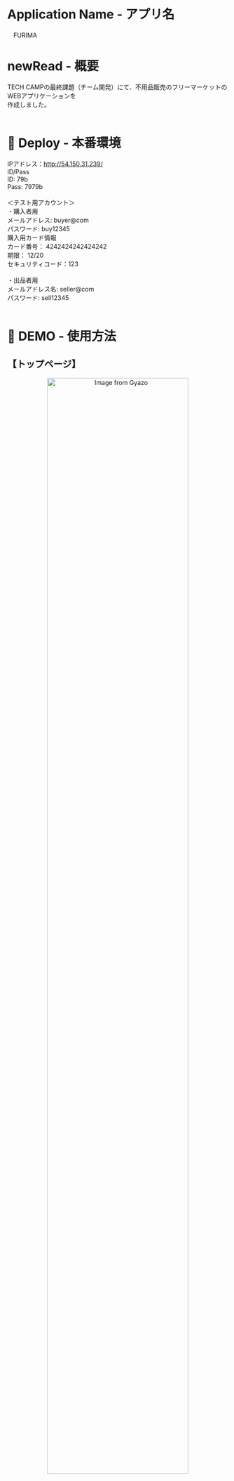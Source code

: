 # Application Name - アプリ名
　FURIMA

# newRead - 概要
  TECH CAMPの最終課題（チーム開発）にて、不用品販売のフリーマーケットのWEBアプリケーションを<br>
  作成しました。<br>
  <br>
# :ledger: Deploy - 本番環境
  IPアドレス：http://54.150.31.239/<br>
  ID/Pass<br>
    ID: 79b<br>
    Pass: 7979b<br>
    <br>
  ＜テスト用アカウント＞<br>
  ・購入者用<br>
    メールアドレス: buyer@com<br>
    パスワード: buy12345<br>
   購入用カード情報<br>
    カード番号： 4242424242424242<br>
    期限： 12/20<br>
    セキュリティコード：123<br>
    <br>
  ・出品者用<br>
    メールアドレス名: seller@com<br>
    パスワード: sell12345<br>
    <br>
# :iphone: DEMO -  使用方法
  ## 【トップページ】
  <div align="center">
  <img src="https://user-images.githubusercontent.com/67040383/90458645-ee8fac00-e139-11ea-9679-9bd6d09e7246.jpg" alt="Image from Gyazo" width="80%">
  </div>

  ## 【商品出品機能】
  <div align="center">
  <img src="https://user-images.githubusercontent.com/67040383/90459024-f7cd4880-e13a-11ea-83e3-fb22e9839bb7.gif" alt="Image from Gyazo" width="80%">
  </div>

  ## 【商品購入機能】
  <div align="center">
  <img src="https://user-images.githubusercontent.com/67040383/90459524-868e9500-e13c-11ea-8d44-20ee780fa3fe.gif" alt="Image from Gyazo" width="80%">
  </div>
  
  ## 【商品お気に入り機能】
  <div align="center">
  <img src="https://user-images.githubusercontent.com/67040383/90460029-f9e4d680-e13d-11ea-9ca3-4cfebd22950f.gif" alt="Image from Gyazo" width="80%">
  </div>

# 工夫したポイント
  必要最低限の機能の他に、実装経験のないページネーションや絞り込み検索などの機能を実装し、より使いやすいアプリケーションを<br>
  目指しました。<br>
  <br>
# 使用環境
  Ruby/Ruby on Rails/MySQL/Github/AWS/Visual Studio Code<br>
  <br>
# 課題や今後実装したい機能
  今後実装したい機能として、SNS認証によるユーザー登録／ログインや、購入傾向からおすすめ商品を表示するなどして<br>
  ユーザーの満足度を向上させたいと考えています。<br>
  <br>
# DB設計
## usersテーブル
|Column|Type|Option|
|------|----|------|
|nick_name|string|null: false|
|email|string|null: false, unique: true|
|password|string|null: false|
### Association
- has_many :products
- has_many :comments
- has_one :names, dependent: :destroy
- has_one :address, dependent: :destroy


## namesテーブル
|Column|Type|Option|
|------|----|------|
|family_name|string|null: false|
|first_name|string|null: false|
|family_name_f|string|null: false|
|first_name_f|string|null: false|
|birthday|integer|null: false|
### Association
- belongs_to :user

## addresssテーブル
|Column|Type|Option|
|------|----|------|
|postNo|integer|null: false|
|pref|string|null: false|
|city|string|null: false|
|block|string|null: false|
|building|string||
|family_Name|string|null: false|
|first_Name|string|null: false|
|family_Name_f|string|null: false|
|first_Name_f|string|null: false|
|phone|integer||
### Association
- belongs_to :user

## categorysテーブル
|Column|Type|Option|
|------|----|------|
|name|string|null: false|
|ancestry|string||
### Association
- has_many :products


## productsテーブル
|Column|Type|Option|
|------|----|------|
|name|string|null: false|
|discribe|text|null: false|
|brand|string||
|status|string|null: false|
|price|integer|null: false|
|shipping_host|string|null: false|
|shipping_from|string|null: false|
|days|integer|null: false|
|user|reference|null: false, foreign_key:true|
|category|reference|null: false, foreign_key:true|
### Association
- has_many :comments
- has_many :images
- belongs_to :user
- belongs_to :category


## commentsテーブル
|Column|Type|Option|
|------|----|------|
|comment|text|null: false|
|user|reference|null: false, foreign_key:true|
|product|reference|null: false, foreign_key:true|
### Association
- belongs_to :product
- belongs_to :user


## imagesテーブル
|Column|Type|Option|
|------|----|------|
|image|integer|null: false|
|product|reference|null: false, foreign_key:true|
### Association
- belongs_to :product

